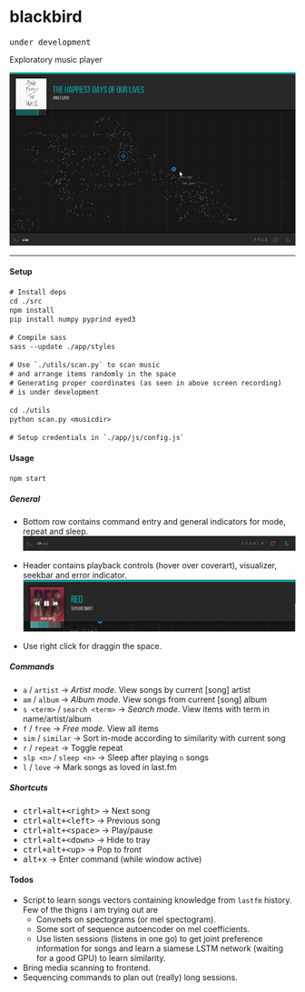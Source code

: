 # blackbird

<kbd>under development</kbd>

Exploratory music player

![screen](images/screen.gif)

---

#### Setup

```shell
# Install deps
cd ./src
npm install
pip install numpy pyprind eyed3

# Compile sass
sass --update ./app/styles

# Use `./utils/scan.py` to scan music
# and arrange items randomly in the space
# Generating proper coordinates (as seen in above screen recording)
# is under development

cd ./utils
python scan.py <musicdir>

# Setup credentials in `./app/js/config.js`
```

#### Usage

`npm start`

##### General

- Bottom row contains command entry and general indicators for mode, repeat and sleep.
![status](images/status.png)

- Header contains playback controls (hover over coverart), visualizer, seekbar and error indicator.
![head](images/head.png)

- Use right click for draggin the space.


##### Commands

- `a` / `artist` → *Artist mode*. View songs by current [song] artist
- `am` / `album` → *Album mode*. View songs from current [song] album
- `s <term>` / `search <term>` → *Search mode*. View items with term in name/artist/album
- `f` / `free` → *Free mode*. View all items
- `sim` / `similar` → Sort in-mode according to similarity with current song
- `r` / `repeat` → Toggle repeat
- `slp <n>` / `sleep <n>` → Sleep after playing `n` songs
- `l` / `love` → Mark songs as loved in last.fm

##### Shortcuts

- <kbd>ctrl+alt+\<right\></kbd> → Next song
- <kbd>ctrl+alt+\<left\></kbd> → Previous song
- <kbd>ctrl+alt+\<space\></kbd> → Play/pause
- <kbd>ctrl+alt+\<down\></kbd> → Hide to tray
- <kbd>ctrl+alt+\<up\></kbd> → Pop to front
- <kbd>alt+x</kbd> → Enter command (while window active)

#### Todos

- Script to learn songs vectors containing knowledge from `lastfm` history. Few of the thigns i am trying out are
  - Convnets on spectograms (or mel spectogram).
  - Some sort of sequence autoencoder on mel coefficients.
  - Use listen sessions (listens in one go) to get joint preference information for songs and learn a siamese LSTM network (waiting for a good GPU) to learn similarity.
- Bring media scanning to frontend.
- Sequencing commands to plan out (really) long sessions.
